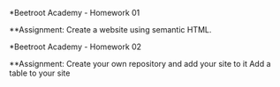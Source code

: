 *Beetroot Academy - Homework 01

**Assignment: 
Create a website using semantic HTML.

*Beetroot Academy - Homework 02

**Assignment:
Create your own repository and add your site to it
Add a table to your site
